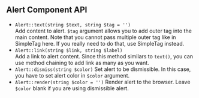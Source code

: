 ## Alert Component API

- `Alert::text(string $text, string $tag = '')` <br>
Add content to alert. `$tag` argument allows you to add outer tag into the main content. Note that you cannot pass multiple outer tag like in SimpleTag here. If you really need to do that, use SimpleTag instead.
- `Alert::link(string $link, string $label)` <br>
Add a link to alert content. Since this method similars to `text()`, you can use method chaining
to add link as many as you want.
- `Alert::dismiss(string $color)`
Set alert to be dismissible. In this case, you have to set alert color in `$color` argument.
- `Alert::render(string $color = '')`
Render alert to the browser. Leave `$color` blank if you are using dismissible alert.